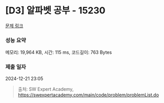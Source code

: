 # [D3] 알파벳 공부 - 15230 

[문제 링크](https://swexpertacademy.com/main/code/problem/problemDetail.do?contestProbId=AYLnMQT6vPADFATf) 

### 성능 요약

메모리: 19,964 KB, 시간: 115 ms, 코드길이: 763 Bytes

### 제출 일자

2024-12-21 23:05



> 출처: SW Expert Academy, https://swexpertacademy.com/main/code/problem/problemList.do